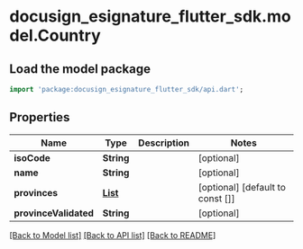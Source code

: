 # docusign_esignature_flutter_sdk.model.Country

## Load the model package
```dart
import 'package:docusign_esignature_flutter_sdk/api.dart';
```

## Properties
Name | Type | Description | Notes
------------ | ------------- | ------------- | -------------
**isoCode** | **String** |  | [optional] 
**name** | **String** |  | [optional] 
**provinces** | [**List<Province>**](Province.md) |  | [optional] [default to const []]
**provinceValidated** | **String** |  | [optional] 

[[Back to Model list]](../README.md#documentation-for-models) [[Back to API list]](../README.md#documentation-for-api-endpoints) [[Back to README]](../README.md)


